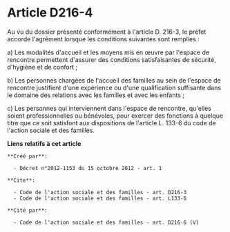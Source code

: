 # Article D216-4

Au vu du dossier présenté conformément à l'article D. 216-3, le préfet accorde l'agrément lorsque les conditions suivantes
sont remplies : 

a) Les modalités d'accueil et les moyens mis en œuvre par l'espace de rencontre permettent d'assurer des conditions
satisfaisantes de sécurité, d'hygiène et de confort ; 

b) Les personnes chargées de l'accueil des familles au sein de l'espace de rencontre justifient d'une expérience ou d'une
qualification suffisante dans le domaine des relations avec les familles et avec les enfants ; 

c) Les personnes qui interviennent dans l'espace de rencontre, qu'elles soient professionnelles ou bénévoles, pour exercer
des fonctions à quelque titre que ce soit satisfont aux dispositions de l'article L. 133-6 du code de l'action sociale et des
familles.

**Liens relatifs à cet article**

	**Créé par**:

	  - Décret n°2012-1153 du 15 octobre 2012 - art. 1

	**Cite**:

	  - Code de l'action sociale et des familles - art. D216-3
	  - Code de l'action sociale et des familles - art. L133-6

	**Cité par**:

	  - Code de l'action sociale et des familles - art. D216-6 (V)

